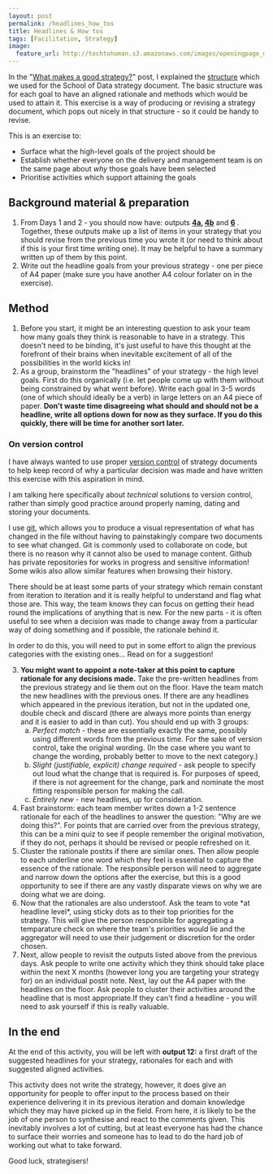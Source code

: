 ```yaml
---
layout: post
permalink: /headlines_how_tos
title: Headlines & How tos 
tags: [Facilitation, Strategy]
image: 
  feature_url: http://techtohuman.s3.amazonaws.com/images/openingpage_montage.jpeg
---
```


In the "[What makes a good strategy?](http://techtohuman.com/good_strategy/)" post, I explained the [structure](http://techtohuman.com/good_strategy/#structure) which we used for the School of Data strategy document. The basic structure was for each goal to have an aligned rationale and methods which would be used to attain it. This exercise is a way of producing or revising a strategy document, which pops out nicely in that structure - so it could be handy to revise. 

This is an exercise to: 

* Surface what the high-level goals of the project should be
* Establish whether everyone on the delivery and management team is on the same page about *why* those goals have been selected 
* Prioritise activities which support attaining the goals

## Background material & preparation 

1. From Days 1 and 2 - you should now have: outputs <strong> <a href="http://techtohuman.com/strategy_day_1/#output4a">4a</a>, <a href="http://techtohuman.com/strategy_day_1/#output4b">4b</a></strong> and <strong><a href="http://techtohuman.com/strategy_day_1/#output6">6</a> </strong>. Together, these outputs make up a list of items in your strategy that you should revise from the previous time you wrote it (or need to think about if this is your first time writing one). It may be helpful to have a summary written up of them by this point. 
2. Write out the headline goals from your previous strategy - one per piece of A4 paper (make sure you have another A4 colour forlater on in the exercise). 

## Method

1. Before you start, it might be an interesting question to ask your team how many goals they think is reasonable to have in a strategy. This doesn't need to be binding, it's just useful to have this thought at the forefront of their brains when inevitable excitement of all of the possibilities in the world kicks in!
2. As a group, brainstorm the "headlines" of your strategy - the high level goals. First do this organically (i.e. let people come up with them without being constrained by what went before). Write each goal in 3-5 words (one of which should ideally be a verb) in large letters on an A4 piece of paper. **Don't waste time disagreeing what should and should not be a headline, write all options down for now as they surface. If you do this quickly, there will be time for another sort later.** 

<div class="well"><h3>On version control</h3>
<p>
I have always wanted to use proper <a href="http://git-scm.com/video/what-is-version-control">version control</a> of strategy documents to help keep record of why a particular decision was made and have written this exercise with this aspiration in mind. 
</p><p>
I am talking here specifically about <em>technical</em> solutions to version control, rather than simply good practice around properly naming, dating and storing your documents. 
</p><p>
I use <a href="http://git-scm.com/">git</a>, which allows you to produce a visual representation of what has changed in the file without having to painstakingly compare two documents to see what changed. Git is commonly used to collaborate on code, but there is no reason why it cannot also be used to manage content. Github has private repositories for works in progress and sensitive information! Some wikis also allow similar features when browsing their history. 
</p><p>
There should be at least some parts of your strategy which remain constant from iteration to iteration and it is really helpful to understand and flag what those are. This way, the team knows they can focus on getting their head round the implications of anything that is new. For the new parts - it is often useful to see when a decision was made to change away from a particular way of doing something and if possible, the rationale behind it. 
</p><p>
In order to do this, you will need to put in some effort to align the previous categories with the existing ones... Read on for a suggestion!</p>
</div>

<ol start="3"> 
	<li> <strong> You might want to appoint a note-taker at this point to capture rationale for any decisions made.</strong> Take the pre-written headlines from the previous strategy and lie them out on the floor. Have the team match the new headlines with the previous ones. If there are any headlines which appeared in the previous iteration, but not in the updated one, double check and discard (there are always more points than energy and it is easier to add in than cut). You should end up with 3 groups: 
		<ol type="a">
			<li><em>Perfect match</em> - these are essentially exactly the same, possibly using different words from the previous time. For the sake of version control, take the original wording. (In the case where you want to change the wording, probably better to move to the next category.) </li> 
			<li><em>Slight (justifiable, explicit) change required</em> - ask people to specify out loud what the change that is required is. For purposes of speed, if there is not agreement for the change, park and nominate the most fitting responsible person for making the call.</li>
			<li><em>Entirely new</em> - new headlines, up for consideration. </li>
		</ol>
	<li> Fast brainstorm: each team member writes down a 1-2 sentence rationale for each of the headlines to answer the question: "Why are we doing this?". For points that are carried over from the previous strategy, this can be a mini quiz to see if people remember the original motivation, if they do not, perhaps it should be revised or people refreshed on it.</li> 
	<li> Cluster the rationale postits if there are similar ones. Then allow people to each underline one word which they feel is essential to capture the essence of the rationale. The responsible person will need to aggregate and narrow down the options after the exercise, but this is a good opportunity to see if there are any vastly disparate views on why we are doing what we are doing. </li>
	<li> Now that the rationales are also understoof. Ask the team to vote *at headline level*, using sticky dots as to their top priorities for the strategy. This will give the person responsible for aggregating a temparature check on where the team's priorities would lie and the aggregator will need to use their judgement or discretion for the order chosen.</li> 	
	<li> Next, allow people to revisit the outputs listed above from the previous days. Ask people to write one activity which they think should take place within the next X months (however long you are targeting your strategy for) on an individual postit note. Next, lay out the A4 paper with the headlines on the floor. Ask people to cluster their activities around the headline that is most appropriate.If they can't find a headline - you will need to ask yourself if this is really valuable. </li> 
</ol>

## In the end

 <a name="output12">
At the end of this activity, you will be left with <strong>output 12:</strong> a first draft of the suggested headlines for your strategy, rationales for each and with suggested aligned activities. 

This activity does not write the strategy, however, it does give an opportunity for people to offer input to the process based on their experience delivering it in its previous iteration and domain knowledge which they may have picked up in the field. From here, it is likely to be the job of one person to synthesise and react to the comments given. This inevitably involves a lot of cutting, but at least everyone has had the chance to surface their worries and someone has to lead to do the hard job of working out what to take forward. 

Good luck, strategisers! 



